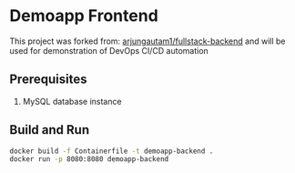 # Demoapp Frontend
This project was forked from: [arjungautam1/fullstack-backend](https://github.com/arjungautam1/fullstack-backend) and will be used for demonstration of DevOps CI/CD automation

## Prerequisites
1. MySQL database instance

## Build and Run
```sh
docker build -f Containerfile -t demoapp-backend .
docker run -p 8080:8080 demoapp-backend
```
